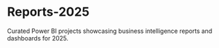 # Reports-2025
 Curated Power BI projects showcasing business intelligence reports and dashboards for 2025.
